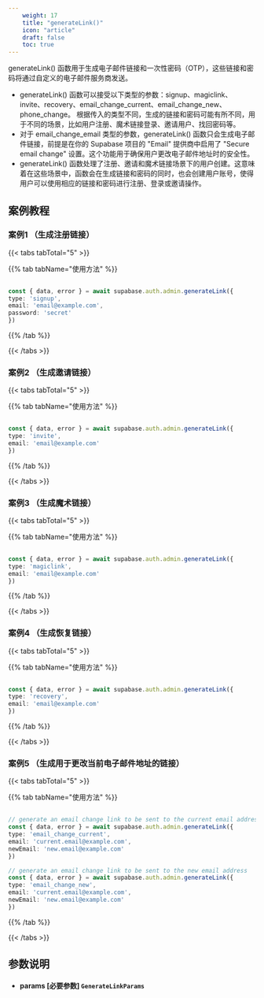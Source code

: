 ```yaml
---
    weight: 17
    title: "generateLink()"
    icon: "article"
    draft: false
    toc: true
---
```


generateLink() 函数用于生成电子邮件链接和一次性密码（OTP），这些链接和密码将通过自定义的电子邮件服务商发送。

* generateLink() 函数可以接受以下类型的参数：signup、magiclink、invite、recovery、email_change_current、email_change_new、phone_change。
根据传入的类型不同，生成的链接和密码可能有所不同，用于不同的场景，比如用户注册、魔术链接登录、邀请用户、找回密码等。
*  对于 email_change_email 类型的参数，generateLink() 函数只会生成电子邮件链接，前提是在你的 Supabase 项目的 "Email" 提供商中启用了 "Secure email change" 设置。这个功能用于确保用户更改电子邮件地址时的安全性。
* generateLink() 函数处理了注册、邀请和魔术链接场景下的用户创建。这意味着在这些场景中，函数会在生成链接和密码的同时，也会创建用户账号，使得用户可以使用相应的链接和密码进行注册、登录或邀请操作。


## 案例教程

### 案例1 （生成注册链接）

{{< tabs tabTotal="5" >}}


{{% tab tabName="使用方法" %}}



  ```ts
                                                                                
const { data, error } = await supabase.auth.admin.generateLink({
  type: 'signup',
  email: 'email@example.com',
  password: 'secret'
})
  ```



{{% /tab %}}

{{< /tabs >}}


### 案例2 （生成邀请链接）

{{< tabs tabTotal="5" >}}


{{% tab tabName="使用方法" %}}



  ```ts
                                                                                
const { data, error } = await supabase.auth.admin.generateLink({
  type: 'invite',
  email: 'email@example.com'
})                                                                         
  ```



{{% /tab %}}

{{< /tabs >}}


### 案例3 （生成魔术链接）

{{< tabs tabTotal="5" >}}


{{% tab tabName="使用方法" %}}



  ```ts
                                                                                
const { data, error } = await supabase.auth.admin.generateLink({
  type: 'magiclink',
  email: 'email@example.com'
})
  ```



{{% /tab %}}

{{< /tabs >}}


### 案例4 （生成恢复链接）

{{< tabs tabTotal="5" >}}


{{% tab tabName="使用方法" %}}



  ```ts
                                                                                
const { data, error } = await supabase.auth.admin.generateLink({
  type: 'recovery',
  email: 'email@example.com'
})                                                                       
  ```



{{% /tab %}}

{{< /tabs >}}


### 案例5 （生成用于更改当前电子邮件地址的链接）

{{< tabs tabTotal="5" >}}


{{% tab tabName="使用方法" %}}



  ```ts
                                                                                
// generate an email change link to be sent to the current email address
const { data, error } = await supabase.auth.admin.generateLink({
  type: 'email_change_current',
  email: 'current.email@example.com',
  newEmail: 'new.email@example.com'
})

// generate an email change link to be sent to the new email address
const { data, error } = await supabase.auth.admin.generateLink({
  type: 'email_change_new',
  email: 'current.email@example.com',
  newEmail: 'new.email@example.com'
})
  ```



{{% /tab %}}

{{< /tabs >}}




## 参数说明


<ul className="method-list-group">
  
<li className="method-list-item">
  <h4 className="method-list-item-label">
    <span className="method-list-item-label-name">
      params
    </span>
    <span className="method-list-item-label-badge required">
      [必要参数]
    </span>
    <span className="method-list-item-validation">
      <code>GenerateLinkParams</code> 
    </span>
  </h4>
</li>

</ul>